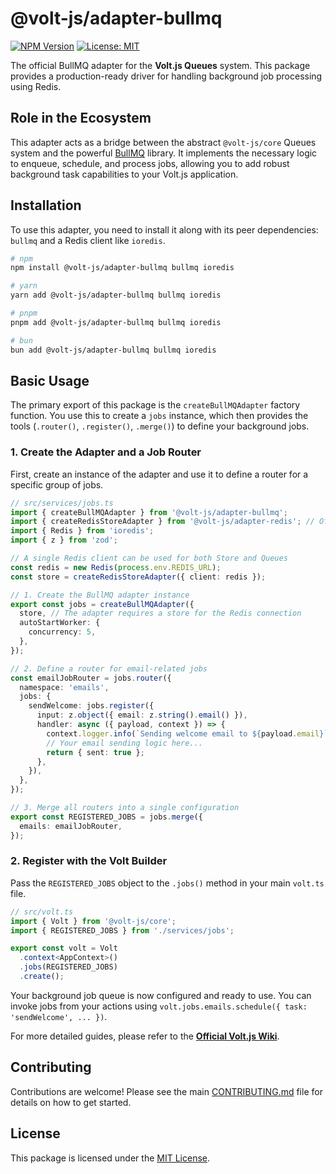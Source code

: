 # @volt-js/adapter-bullmq

[![NPM Version](https://img.shields.io/npm/v/@volt-js/adapter-bullmq.svg)](https://www.npmjs.com/package/@volt-js/adapter-bullmq)
[![License: MIT](https://img.shields.io/badge/License-MIT-yellow.svg)](https://opensource.org/licenses/MIT)

The official BullMQ adapter for the **Volt.js Queues** system. This package provides a production-ready driver for handling background job processing using Redis.

## Role in the Ecosystem

This adapter acts as a bridge between the abstract `@volt-js/core` Queues system and the powerful [BullMQ](https://bullmq.io/) library. It implements the necessary logic to enqueue, schedule, and process jobs, allowing you to add robust background task capabilities to your Volt.js application.

## Installation

To use this adapter, you need to install it along with its peer dependencies: `bullmq` and a Redis client like `ioredis`.

```bash
# npm
npm install @volt-js/adapter-bullmq bullmq ioredis

# yarn
yarn add @volt-js/adapter-bullmq bullmq ioredis

# pnpm
pnpm add @volt-js/adapter-bullmq bullmq ioredis

# bun
bun add @volt-js/adapter-bullmq bullmq ioredis
```

## Basic Usage

The primary export of this package is the `createBullMQAdapter` factory function. You use this to create a `jobs` instance, which then provides the tools (`.router()`, `.register()`, `.merge()`) to define your background jobs.

### 1. Create the Adapter and a Job Router

First, create an instance of the adapter and use it to define a router for a specific group of jobs.

```typescript
// src/services/jobs.ts
import { createBullMQAdapter } from '@volt-js/adapter-bullmq';
import { createRedisStoreAdapter } from '@volt-js/adapter-redis'; // Often shares a Redis connection
import { Redis } from 'ioredis';
import { z } from 'zod';

// A single Redis client can be used for both Store and Queues
const redis = new Redis(process.env.REDIS_URL);
const store = createRedisStoreAdapter({ client: redis });

// 1. Create the BullMQ adapter instance
export const jobs = createBullMQAdapter({
  store, // The adapter requires a store for the Redis connection
  autoStartWorker: {
    concurrency: 5,
  },
});

// 2. Define a router for email-related jobs
const emailJobRouter = jobs.router({
  namespace: 'emails',
  jobs: {
    sendWelcome: jobs.register({
      input: z.object({ email: z.string().email() }),
      handler: async ({ payload, context }) => {
        context.logger.info(`Sending welcome email to ${payload.email}`);
        // Your email sending logic here...
        return { sent: true };
      },
    }),
  },
});

// 3. Merge all routers into a single configuration
export const REGISTERED_JOBS = jobs.merge({
  emails: emailJobRouter,
});
```

### 2. Register with the Volt Builder

Pass the `REGISTERED_JOBS` object to the `.jobs()` method in your main `volt.ts` file.

```typescript
// src/volt.ts
import { Volt } from '@volt-js/core';
import { REGISTERED_JOBS } from './services/jobs';

export const volt = Volt
  .context<AppContext>()
  .jobs(REGISTERED_JOBS)
  .create();
```

Your background job queue is now configured and ready to use. You can invoke jobs from your actions using `volt.jobs.emails.schedule({ task: 'sendWelcome', ... })`.

For more detailed guides, please refer to the **[Official Volt.js Wiki](https://voltjs.com/docs)**.

## Contributing

Contributions are welcome! Please see the main [CONTRIBUTING.md](/CONTRIBUTING.md) file for details on how to get started.

## License

This package is licensed under the [MIT License](/LICENSE).
